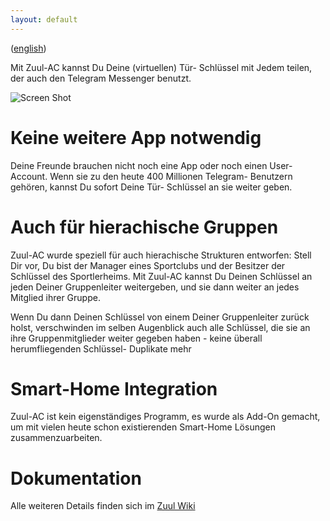 ```yaml
---
layout: default
---
```


([english](index.html))

Mit Zuul-AC kannst Du Deine (virtuellen) Tür- Schlüssel mit Jedem teilen, der auch den Telegram Messenger benutzt.



![Screen Shot](https://github.com/stko/zuul-ac/wiki/asserts/de_zuul_screenshot.png)

# Keine weitere App notwendig
Deine Freunde brauchen nicht noch eine App oder noch einen User- Account. Wenn sie zu den heute 400 Millionen Telegram- Benutzern gehören, kannst Du sofort Deine Tür- Schlüssel an sie weiter geben.


# Auch für hierachische Gruppen
Zuul-AC wurde speziell für auch hierachische Strukturen entworfen: Stell Dir vor, Du bist der Manager eines Sportclubs und der Besitzer der Schlüssel des Sportlerheims. Mit Zuul-AC kannst Du Deinen Schlüssel an jeden Deiner Gruppenleiter weitergeben, und sie dann weiter an jedes Mitglied ihrer Gruppe.

Wenn Du dann Deinen Schlüssel von einem Deiner Gruppenleiter zurück holst, verschwinden im selben Augenblick auch alle Schlüssel, die sie an ihre Gruppenmitglieder weiter gegeben haben - keine überall herumfliegenden Schlüssel- Duplikate mehr

# Smart-Home Integration
Zuul-AC ist kein eigenständiges Programm, es wurde als Add-On gemacht, um mit vielen heute schon existierenden Smart-Home Lösungen zusammenzuarbeiten.

# Dokumentation
Alle weiteren Details finden sich im [Zuul Wiki](https://github.com/stko/zuul-ac/wiki/de_start)